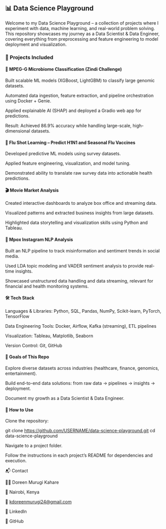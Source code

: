 ## 📊 Data Science Playground

Welcome to my Data Science Playground – a collection of projects where I experiment with data, machine learning, and real-world problem solving.
This repository showcases my journey as a Data Scientist & Data Engineer, covering everything from preprocessing and feature engineering to model deployment and visualization.

### 🚀 Projects Included
#### 🧬 MPEG-G Microbiome Classification (Zindi Challenge)

Built scalable ML models (XGBoost, LightGBM) to classify large genomic datasets.

Automated data ingestion, feature extraction, and pipeline orchestration using Docker + Genie.

Applied explainable AI (SHAP) and deployed a Gradio web app for predictions.

Result: Achieved 86.9% accuracy while handling large-scale, high-dimensional datasets.

#### 🧾 Flu Shot Learning – Predict H1N1 and Seasonal Flu Vaccines

Developed predictive ML models using survey datasets.

Applied feature engineering, visualization, and model tuning.

Demonstrated ability to translate raw survey data into actionable health predictions.

#### 🎬 Movie Market Analysis

Created interactive dashboards to analyze box office and streaming data.

Visualized patterns and extracted business insights from large datasets.

Highlighted data storytelling and visualization skills using Python and Tableau.

#### 📱 Mpox Instagram NLP Analysis

Built an NLP pipeline to track misinformation and sentiment trends in social media.

Used LDA topic modeling and VADER sentiment analysis to provide real-time insights.

Showcased unstructured data handling and data streaming, relevant for financial and health monitoring systems.

#### 🛠️ Tech Stack

Languages & Libraries: Python, SQL, Pandas, NumPy, Scikit-learn, PyTorch, TensorFlow

Data Engineering Tools: Docker, Airflow, Kafka (streaming), ETL pipelines

Visualization: Tableau, Matplotlib, Seaborn

Version Control: Git, GitHub

#### 🎯 Goals of This Repo

Explore diverse datasets across industries (healthcare, finance, genomics, entertainment).

Build end-to-end data solutions: from raw data → pipelines → insights → deployment.

Document my growth as a Data Scientist & Data Engineer.

#### 📌 How to Use

Clone the repository:

git clone https://github.com/USERNAME/data-science-playground.git
cd data-science-playground


Navigate to a project folder.

Follow the instructions in each project’s README for dependencies and execution.

📬 Contact

👩‍💻 Doreen Murugi Kahare

📍 Nairobi, Kenya

📧 kdoreenmurugi24@gmail.com

🔗 LinkedIn

🐙 GitHub

